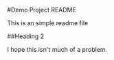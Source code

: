 #Demo Project README

This is an simple readme file

##Heading 2

I hope this isn't much of a problem.